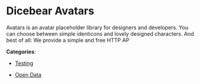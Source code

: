 # Dicebear Avatars


Avatars is an avatar placeholder library for designers and developers. You can choose between simple identicons and lovely designed characters. And best of all: We provide a simple and free HTTP AP



**Categories**:

- [Testing](https://github.com/apis-list/apis-list#testing)

- [Open Data](https://github.com/apis-list/apis-list#open-data)



